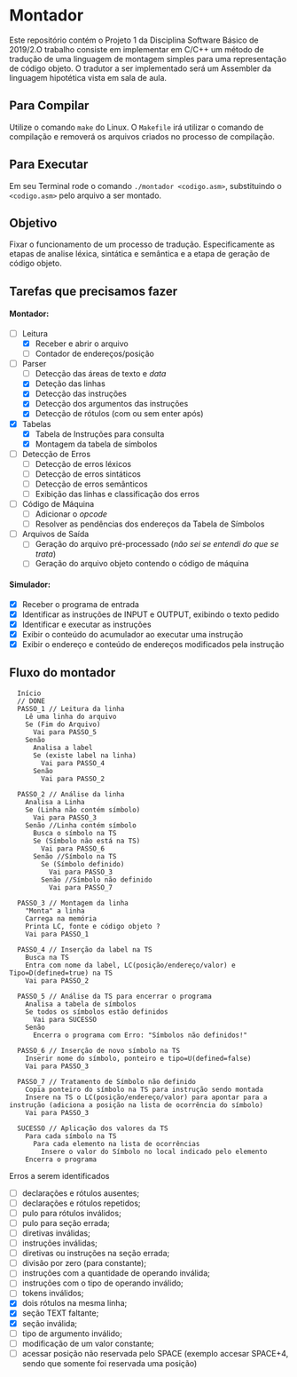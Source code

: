# Montador

Este repositório contém o Projeto 1 da Disciplina Software Básico de 2019/2.O trabalho consiste em implementar em C/C++ um método de tradução de uma
linguagem de montagem simples para uma representação de código objeto. O tradutor
a ser implementado será um Assembler da linguagem hipotética vista em sala de aula.

## Para Compilar

Utilize o comando `make` do Linux. O `Makefile` irá utilizar o
comando de compilação e removerá os arquivos criados no processo de compilação.

## Para Executar

Em seu Terminal rode o comando `./montador <codigo.asm>`, substituindo o `<codigo.asm>` pelo arquivo a ser montado.

## Objetivo

Fixar o funcionamento de um processo de tradução. Especificamente as etapas
de analise léxica, sintática e semântica e a etapa de geração de código objeto.

## Tarefas que precisamos fazer

#### Montador:

- [ ] Leitura
  - [x] Receber e abrir o arquivo
  - [ ] Contador de endereços/posição
- [ ] Parser
  - [ ] Detecção das áreas de texto e _data_
  - [x] Deteção das linhas
  - [x] Detecção das instruções
  - [x] Detecção dos argumentos das instruções
  - [x] Detecção de rótulos (com ou sem enter após)
- [x] Tabelas
  - [x] Tabela de Instruções para consulta
  - [x] Montagem da tabela de símbolos
- [ ] Detecção de Erros
  - [ ] Detecção de erros léxicos
  - [ ] Detecção de erros sintáticos
  - [ ] Detecção de erros semânticos
  - [ ] Exibição das linhas e classificação dos erros
- [ ] Código de Máquina
  - [ ] Adicionar o _opcode_
  - [ ] Resolver as pendências dos endereços da Tabela de Símbolos
- [ ] Arquivos de Saída
  - [ ] Geração do arquivo pré-processado (_não sei se entendi do que se trata_)
  - [ ] Geração do arquivo objeto contendo o código de máquina

#### Simulador:

- [x] Receber o programa de entrada
- [x] Identificar as instruções de INPUT e OUTPUT, exibindo o texto pedido
- [x] Identificar e executar as instruções
- [x] Exibir o conteúdo do acumulador ao executar uma instrução
- [x] Exibir o endereço e conteúdo de endereços modificados pela instrução

## Fluxo do montador

```
  Início
  // DONE
  PASSO_1 // Leitura da linha
    Lê uma linha do arquivo
    Se (Fim do Arquivo)
      Vai para PASSO_5
    Senão
      Analisa a label
      Se (existe label na linha)
        Vai para PASSO_4
      Senão
        Vai para PASSO_2

  PASSO_2 // Análise da linha
    Analisa a Linha
    Se (Linha não contém símbolo)
      Vai para PASSO_3
    Senão //Linha contém símbolo
      Busca o símbolo na TS
      Se (Símbolo não está na TS)
        Vai para PASSO_6
      Senão //Símbolo na TS
        Se (Símbolo definido)
          Vai para PASSO_3
        Senão //Símbolo não definido
          Vai para PASSO_7

  PASSO_3 // Montagem da linha
    "Monta" a linha
    Carrega na memória
    Printa LC, fonte e código objeto ?
    Vai para PASSO_1

  PASSO_4 // Inserção da label na TS
    Busca na TS
    Entra com nome da label, LC(posição/endereço/valor) e Tipo=D(defined=true) na TS
    Vai para PASSO_2

  PASSO_5 // Análise da TS para encerrar o programa
    Analisa a tabela de símbolos
    Se todos os símbolos estão definidos
      Vai para SUCESSO
    Senão
      Encerra o programa com Erro: "Símbolos não definidos!"

  PASSO_6 // Inserção de novo símbolo na TS
    Inserir nome do símbolo, ponteiro e tipo=U(defined=false)
    Vai para PASSO_3

  PASSO_7 // Tratamento de Símbolo não definido
    Copia ponteiro do símbolo na TS para instrução sendo montada
    Insere na TS o LC(posição/endereço/valor) para apontar para a instrução (adiciona a posição na lista de ocorrência do símbolo)
    Vai para PASSO_3

  SUCESSO // Aplicação dos valores da TS
    Para cada símbolo na TS
      Para cada elemento na lista de ocorrências
        Insere o valor do Símbolo no local indicado pelo elemento
    Encerra o programa
```

Erros a serem identificados

- [ ] declarações e rótulos ausentes;
- [ ] declarações e rótulos repetidos;
- [ ] pulo para rótulos inválidos;
- [ ] pulo para seção errada;
- [ ] diretivas inválidas;
- [ ] instruções inválidas;
- [ ] diretivas ou instruções na seção errada;
- [ ] divisão por zero (para constante);
- [ ] instruções com a quantidade de operando inválida;
- [ ] instruções com o tipo de operando inválido;
- [ ] tokens inválidos;
- [x] dois rótulos na mesma linha;
- [x] seção TEXT faltante;
- [x] seção inválida;
- [ ] tipo de argumento inválido;
- [ ] modificação de um valor constante;
- [ ] acessar posição não reservada pelo SPACE (exemplo accesar SPACE+4,
      sendo que somente foi reservada uma posição)
